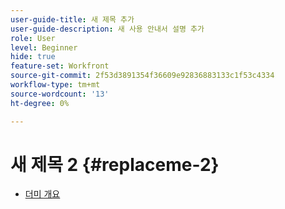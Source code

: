 ```yaml
---
user-guide-title: 새 제목 추가
user-guide-description: 새 사용 안내서 설명 추가
role: User
level: Beginner
hide: true
feature-set: Workfront
source-git-commit: 2f53d3891354f36609e92836883133c1f53c4334
workflow-type: tm+mt
source-wordcount: '13'
ht-degree: 0%

---
```



# 새 제목 2 {#replaceme-2}

+ [더미 개요](home.md)
